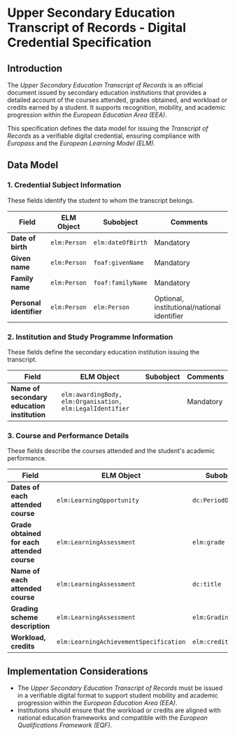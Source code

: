 # **Upper Secondary Education Transcript of Records - Digital Credential Specification**

## **Introduction**
The *Upper Secondary Education Transcript of Records* is an official document issued by secondary education institutions that provides a detailed account of the courses attended, grades obtained, and workload or credits earned by a student. It supports recognition, mobility, and academic progression within the *European Education Area (EEA)*.

This specification defines the data model for issuing the *Transcript of Records* as a verifiable digital credential, ensuring compliance with *Europass* and the *European Learning Model (ELM)*.


## **Data Model**

### **1. Credential Subject Information**
These fields identify the student to whom the transcript belongs.

| **Field**           | **ELM Object**  | **Subobject**        | **Comments** |
|-------------------|---------------|--------------------|-------------|
| **Date of birth** | `elm:Person`  | `elm:dateOfBirth`  | Mandatory |
| **Given name**    | `elm:Person`  | `foaf:givenName`   | Mandatory |
| **Family name**   | `elm:Person`  | `foaf:familyName`  | Mandatory |
| **Personal identifier** | `elm:Person` | `elm:Person` | Optional, institutional/national identifier |


### **2. Institution and Study Programme Information**
These fields define the secondary education institution issuing the transcript.

| **Field**                                     | **ELM Object**                                    | **Subobject** | **Comments** |
|-----------------------------------------------|-------------------------------------------------|-------------|-------------|
| **Name of secondary education institution**  | `elm:awardingBody, elm:Organisation, elm:LegalIdentifier` |  | Mandatory |


### **3. Course and Performance Details**
These fields describe the courses attended and the student's academic performance.

| **Field**                                  | **ELM Object**                           | **Subobject**         | **Comments** |
|--------------------------------------------|----------------------------------------|-------------------|-------------|
| **Dates of each attended course**         | `elm:LearningOpportunity`              | `dc:PeriodOfTime`  | Mandatory |
| **Grade obtained for each attended course** | `elm:LearningAssessment`               | `elm:grade`        | Mandatory |
| **Name of each attended course**          | `elm:LearningAssessment`               | `dc:title`         | Mandatory |
| **Grading scheme description**            | `elm:LearningAssessment`               | `elm:GradingScheme` | Mandatory |
| **Workload, credits**                      | `elm:LearningAchievementSpecification` | `elm:creditPoint` | Mandatory |


## **Implementation Considerations**
- The *Upper Secondary Education Transcript of Records* must be issued in a verifiable digital format to support student mobility and academic progression within the *European Education Area (EEA)*.
- Institutions should ensure that the workload or credits are aligned with national education frameworks and compatible with the *European Qualifications Framework (EQF)*.